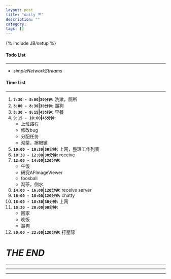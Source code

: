 ```yaml
---
layout: post
title: "daily 三"
description: ""
category: 
tags: []
---
```

{% include JB/setup %}
#### Todo List
***
* *simpleNetworkStreams*

#### Time List
***
1. **`7:30 - 8:00`|`30分钟`:** 洗漱，厕所
2. **`8:00 - 8:30`|`30分钟`:** 遛狗
3. **`8:30 - 9:15`|`45分钟`:** 早餐
4. **`9:15 - 10:00`|`45分钟`:**
	* 上班路程
	* 修改bug
	* 分配任务
	* 沏茶，擦眼镜
5. **`10:00 - 10:30`|`30分钟`:** 上网，整理工作列表
6. **`10:30 - 12:00`|`90分钟`:** receive
7. **`12:00 - 14:00`|`120分钟`:** 
	* 午饭
	* 研究AFImageViewer
	* foosball
	* 沏茶，倒水
8. **`14:00 - 16:00`|`120分钟`:** receive server
9. **`16:00 - 18:00`|`120分钟`:** chatty
10. **`18:00 - 18:30`|`30分钟`:** 上网
11. **`18:30 - 20:00`|`90分钟`:** 
	* 回家
	* 晚饭
	* 遛狗
12. **`20:00 - 22:00`|`120分钟`:** 打星际

# *THE END*
***
***
***